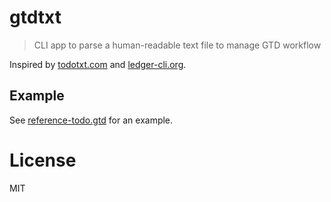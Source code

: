gtdtxt
======

> CLI app to parse a human-readable text file to manage GTD workflow


Inspired by [todotxt.com](http://todotxt.com/) and [ledger-cli.org](http://ledger-cli.org/).

## Example

See [reference-todo.gtd](./reference-todo.gtd) for an example.


License
=======

MIT
